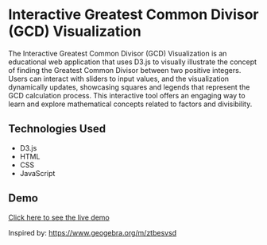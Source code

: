 # Interactive Greatest Common Divisor (GCD) Visualization

The Interactive Greatest Common Divisor (GCD) Visualization is an educational web application that uses D3.js to visually illustrate the concept of finding the Greatest Common Divisor between two positive integers. Users can interact with sliders to input values, and the visualization dynamically updates, showcasing squares and legends that represent the GCD calculation process. This interactive tool offers an engaging way to learn and explore mathematical concepts related to factors and divisibility.

## Technologies Used

- D3.js
- HTML
- CSS
- JavaScript

## Demo

[Click here to see the live demo](https://your-demo-link.com](https://alex-tavares.github.io/csb-3ywfv2/)https://alex-tavares.github.io/csb-3ywfv2/)

Inspired by: https://www.geogebra.org/m/ztbesvsd

